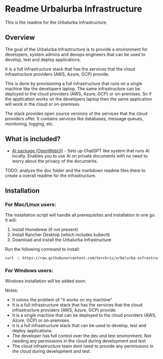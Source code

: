 # Readme Urbalurba Infrastructure

This is the readme for the Urbalurba Infrastructure.

## Overview

The goal of the Urbalurba Infrastructure is to provide a environment for developers, system admins and devops engineers that can be used to develop, test and deploy applications.

It is a full infrastructure stack that has the services that the cloud infrastructure providers (AWS, Azure, GCP) provide.

This is done by provisioning a full infrastructure that runs on a single machine like the developers laptop. The same infrastructure can be deployed to the cloud providers (AWS, Azure, GCP) or on-premises. So if the application works on the developers laptop then the same application will work in the cloud or on-premises.

The stack provides open source versions of the services that the cloud providers offer. It contains services like databases, message queues, monitoring, logging, etc.

## What is included?

- [AI package (OpenWebUI)](doc/package-ai.md) - Sets up ChatGPT like system that runs AI locally. Enables you to use AI on private documents with no need to worry about the privacy of the documents.

TODO: analyze  the doc folder and the markdown readme files there to create a overall readme for the infrastructure.

## Installation

### For Mac/Linux users:
The installation script will handle all prerequisites and installation in one go. It will:
1. Install Homebrew (if not present)
2. Install Rancher Desktop (which includes kubectl)
3. Download and install the Urbalurba Infrastructure

Run the following command to install:
```bash
curl -L https://raw.githubusercontent.com/terchris/urbalurba-infrastructure/main/update-urbalurba-infra.sh -o update-urbalurba-infra.sh && chmod +x update-urbalurba-infra.sh && ./update-urbalurba-infra.sh
```

### For Windows users:
Windows installation will be added soon.

Notes:

- It solves the problem of "it works on my machine" 
- It is a full infrastructure stack that has the services that the cloud infrastructure providers (AWS, Azure, GCP) provide.
- It is a single machine that can be deployed to the cloud providers (AWS, Azure, GCP) or on-premises.
- It is a full infrastructure stack that can be used to develop, test and deploy applications.
- The developer has full control over the dev and test environment. Not needing any permissions in the cloud during development and test.
- The cloud infrastructure team dont need to provide any permissions in the cloud during development and test.



